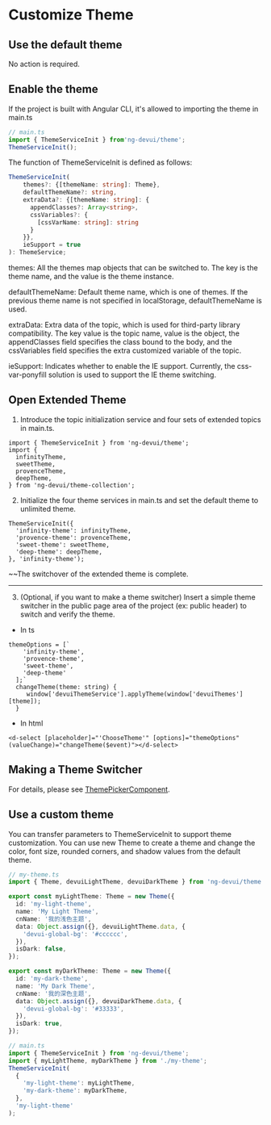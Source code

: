 # Customize Theme

## Use the default theme

No action is required.

## Enable the theme

If the project is built with Angular CLI, it's allowed to importing the theme in main.ts

```typescript
// main.ts
import { ThemeServiceInit } from'ng-devui/theme';
ThemeServiceInit();
```

The function of ThemeServiceInit is defined as follows:

```typescript
ThemeServiceInit(
    themes?: {[themeName: string]: Theme},
    defaultThemeName?: string,
    extraData?: {[themeName: string]: {
      appendClasses?: Array<string>,
      cssVariables?: {
        [cssVarName: string]: string
      }
    }},
    ieSupport = true
): ThemeService;
```

themes: All the themes map objects that can be switched to. The key is the theme name, and the value is the theme instance.

defaultThemeName: Default theme name, which is one of themes. If the previous theme name is not specified in localStorage, defaultThemeName is used.

extraData: Extra data of the topic, which is used for third-party library compatibility. The key value is the topic name, value is the object, the appendClasses field specifies the class bound to the body, and the cssVariables field specifies the extra customized variable of the topic.

ieSupport: Indicates whether to enable the IE support. Currently, the css-var-ponyfill solution is used to support the IE theme switching.

## Open Extended Theme
1. Introduce the topic initialization service and four sets of extended topics in main.ts.
```
import { ThemeServiceInit } from 'ng-devui/theme';
import {
  infinityTheme,
  sweetTheme,
  provenceTheme,
  deepTheme,
} from 'ng-devui/theme-collection';
```
2. Initialize the four theme services in main.ts and set the default theme to unlimited theme.
```
ThemeServiceInit({
  'infinity-theme': infinityTheme,
  'provence-theme': provenceTheme,
  'sweet-theme': sweetTheme,
  'deep-theme': deepTheme,
}, 'infinity-theme');
```
~~The switchover of the extended theme is complete.

------------
3. (Optional, if you want to make a theme switcher) Insert a simple theme switcher in the public page area of the project (ex: public header) to switch and verify the theme.
- In ts
```
themeOptions = [`
    'infinity-theme',
    'provence-theme',
    'sweet-theme',
    'deep-theme'
  ];`
  changeTheme(theme: string) {
     window['devuiThemeService'].applyTheme(window['devuiThemes'][theme]);
  }
```
- In html
```
<d-select [placeholder]="'ChooseTheme'" [options]="themeOptions" (valueChange)="changeTheme($event)"></d-select>
```

## Making a Theme Switcher

For details, please see [ThemePickerComponent](https://github.com/DevCloudFE/ng-devui/blob/master/devui-commons/src/header/theme-picker/theme-picker.component.ts).

## Use a custom theme

You can transfer parameters to ThemeServiceInit to support theme customization.
You can use new Theme to create a theme and change the color, font size, rounded corners, and shadow values from the default theme.

```typescript
// my-theme.ts
import { Theme, devuiLightTheme, devuiDarkTheme } from 'ng-devui/theme';

export const myLightTheme: Theme = new Theme({
  id: 'my-light-theme',
  name: 'My Light Theme',
  cnName: '我的浅色主题',
  data: Object.assign({}, devuiLightTheme.data, {
    'devui-global-bg': '#cccccc',
  }),
  isDark: false,
});

export const myDarkTheme: Theme = new Theme({
  id: 'my-dark-theme',
  name: 'My Dark Theme',
  cnName: '我的深色主题',
  data: Object.assign({}, devuiDarkTheme.data, {
    'devui-global-bg': '#33333',
  }),
  isDark: true,
});
```

```typescript
// main.ts
import { ThemeServiceInit } from 'ng-devui/theme';
import { myLightTheme, myDarkTheme } from './my-theme';
ThemeServiceInit(
  {
    'my-light-theme': myLightTheme,
    'my-dark-theme': myDarkTheme,
  },
  'my-light-theme'
);
```